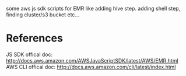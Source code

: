 some aws js sdk scripts for EMR like adding hive step. adding shell step, finding cluster/s3 bucket etc...


# References
JS SDK offical doc: http://docs.aws.amazon.com/AWSJavaScriptSDK/latest/AWS/EMR.html
AWS CLI offical doc: http://docs.aws.amazon.com/cli/latest/index.html